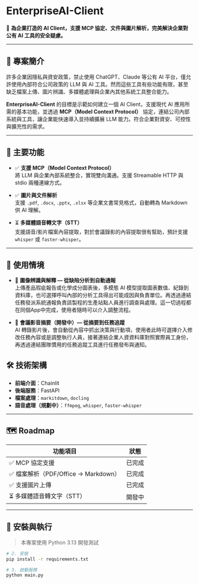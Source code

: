 # EnterpriseAI-Client

🎯 **為企業打造的 AI Client，支援 MCP 協定、文件與圖片解析，完美解決企業對公有 AI 工具的安全疑慮。**

---

## 📘 專案簡介

許多企業因隱私與資安政策，禁止使用 ChatGPT、Claude 等公有 AI 平台，僅允許使用內部符合公司政策的 LLM 與 AI 工具。然而這些工具有些功能有限，甚至缺乏檔案上傳、圖片辨識、多媒體處理與企業內其他系統工具整合能力。

**EnterpriseAI-Client** 的目標是示範如何建立一個 AI Client，支援現代 AI 應用所需的基本功能，並透過 **MCP（Model Context Protocol）** 協定，連結公司內部系統與工具，讓企業能快速導入並持續擴展 LLM 能力。符合企業對資安、可控性與擴充性的需求。


---

## 🧠 主要功能

- ✅ **支援 MCP（Model Context Protocol）**  
  將 LLM 與企業內部系統整合，實現雙向溝通。支援 Streamable HTTP 與 stdio 兩種連線方式。

- ✅ **圖片與文件解析**  
  支援 `.pdf`, `.docx`, `.pptx`, `.xlsx` 等企業文書常見格式，自動轉為 Markdown 供 AI 理解。

- ⏳ **多媒體語音轉文字（STT）**  
  支援語音/影片檔案內容提取，對於會議錄影的內容提取很有幫助，預計支援 `whisper` 或 `faster-whisper`。

---

## 🏢 使用情境


- 🧪 **圖像辨識與解釋 — 從缺陷分析到自動通報**  
  上傳產品瑕疵報告或化學成分圖表後，多模態 AI 模型提取圖表數值、紀錄到資料庫，也可選擇呼叫內部的分析工具得出可能成因與負責單位。再透過連結任務發派系統通報負責該製程的生產站點人員進行調查與處理。這一切過程都在同個App中完成，使用者隨時可以介入調整流程。


- 🎤 **會議影音摘要（開發中）— 從摘要到任務追蹤**  
  AI 轉錄影片後，會自動從內容中抓出決策與行動項，使用者此時可選擇介入修改任務內容或是調整執行人員，接著連結企業人資資料庫對照實際員工身份，再透過連結團隊慣用的任務追蹤工具進行任務發布與通知。

## 🛠️ 技術架構

- **前端介面**：Chainlit
- **後端服務**：FastAPI
- **檔案處理**：`markitdown`, `docling`
- **語音處理（規劃中）**：`ffmpeg`, `whisper`, `faster-whisper`

---

## 🗺️ Roadmap

| 功能項目                             | 狀態    |
|----------------------------------|---------|
| ✅ MCP 協定支援                     | 已完成 |
| ✅ 檔案解析（PDF/Office → Markdown） | 已完成 |
| ✅ 支援圖片上傳                | 已完成 |
| ⏳ 多媒體語音轉文字（STT）          | 開發中 |

---

## 🔧 安裝與執行

> 本專案使用 Python 3.13 開發測試

```bash
# 2. 安裝
pip install -r requirements.txt

# 3. 啟動服務
python main.py
